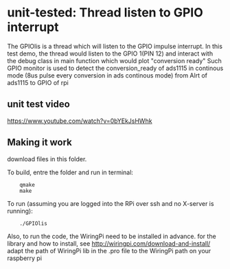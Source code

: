 # unit-tested: Thread listen to GPIO interrupt
The GPIOlis is a thread which will listen to the GPIO impulse interrupt.
In this test demo, the thread would listen to the GPIO 1(PIN 12) and interact with the debug class in main function which would plot "conversion ready"
Such GPIO monitor is used to detect the conversion_ready of ads1115 in continous mode (8us pulse every conversion in ads continous mode) from Alrt of ads1115 to GPIO of rpi
## unit test video
https://www.youtube.com/watch?v=0bYEkJsHWhk

## Making it work

download files in this folder.

To build, entre the folder and run in terminal:

```
    qmake
    make
```

To run (assuming you are logged into the RPi over ssh and no X-server is running):

```
    ./GPIOlis
```

Also, to run the code, the WiringPi need to be installed in advance. for the library and how to install, see
http://wiringpi.com/download-and-install/
adapt the path of WiringPi lib in the .pro file to the WiringPi path on your raspberry pi


